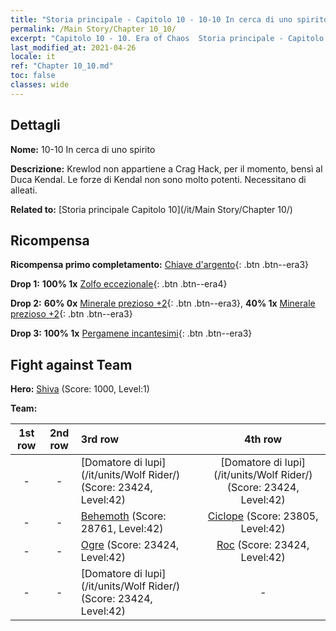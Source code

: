```yaml
---
title: "Storia principale - Capitolo 10 - 10-10 In cerca di uno spirito"
permalink: /Main Story/Chapter 10_10/
excerpt: "Capitolo 10 - 10. Era of Chaos  Storia principale - Capitolo 10_10. 10-10 In cerca di uno spirito"
last_modified_at: 2021-04-26
locale: it
ref: "Chapter 10_10.md"
toc: false
classes: wide
---
```


## Dettagli

 **Nome:** 10-10 In cerca di uno spirito

 **Descrizione:** Krewlod non appartiene a Crag Hack, per il momento, bensì al Duca Kendal. Le forze di Kendal non sono molto potenti. Necessitano di alleati.

 **Related to:** [Storia principale Capitolo 10](/it/Main Story/Chapter 10/)

## Ricompensa

 **Ricompensa primo completamento:** [Chiave d'argento](/ItemsIT/con_693/){: .btn .btn--era3}

 **Drop 1:** **100% 1x** [Zolfo eccezionale](/ItemsIT/mat_36/){: .btn .btn--era4}

 **Drop 2:** **60% 0x** [Minerale prezioso +2](/ItemsIT/mat_26/){: .btn .btn--era3}, **40% 1x** [Minerale prezioso +2](/ItemsIT/mat_26/){: .btn .btn--era3}

 **Drop 3:** **100% 1x** [Pergamene incantesimi](/ItemsIT/con_694/){: .btn .btn--era3}


## Fight against Team
 **Hero:** [Shiva](/it/heroes/Shiva/) (Score: 1000, Level:1)

 **Team:**


  | 1st row | 2nd row | 3rd row | 4th row |
  |:----:|:----:|:----|:----:|
  | - | - | [Domatore di lupi](/it/units/Wolf Rider/) (Score: 23424, Level:42)  | [Domatore di lupi](/it/units/Wolf Rider/) (Score: 23424, Level:42)  |
  | - | - | [Behemoth](/it/units/Behemoth/) (Score: 28761, Level:42)  | [Ciclope](/it/units/Cyclops/) (Score: 23805, Level:42)  |
  | - | - | [Ogre](/it/units/Ogre/) (Score: 23424, Level:42)  | [Roc](/it/units/Roc/) (Score: 23424, Level:42)  |
  | - | - | [Domatore di lupi](/it/units/Wolf Rider/) (Score: 23424, Level:42)  | - |


